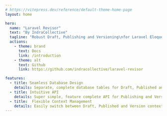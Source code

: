 ```yaml
---
# https://vitepress.dev/reference/default-theme-home-page
layout: home

hero:
  name: "Laravel Revisor"
  text: "By IndraCollective"
  tagline: "Robust Draft, Publishing and Versioning\nfor Laravel Eloquent Models."
  actions:
    - theme: brand
      text: Docs
      link: /introduction
    - theme: alt
      text: Github
      link: https://github.com/indracollective/laravel-revisor

features:
  - title: Seamless Database Design
    details: Separate, complete database tables for Draft, Published and Version history records per Eloquent Model, reducing exposure to the added complexity of contextual records
  - title: Intuitive API
    details: Super simple, feature complete API for Publishing and Versioning records, including Version rollbacks, pruning and more.
  - title:  Flexible Context Management
    details: Easily switch between Draft, Published and Version contexts at any level - Global Config, Route Middleware, Query Scopes and context isolating Closures.
---
```

